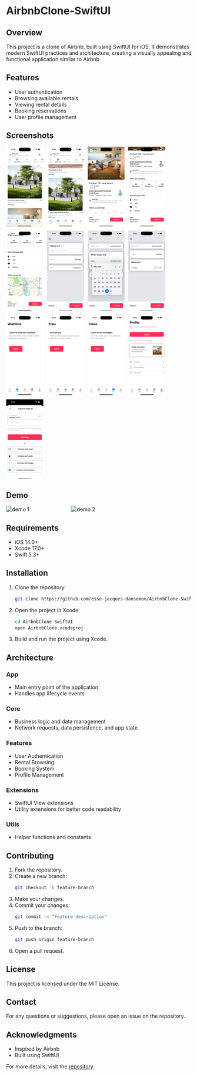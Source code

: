 # AirbnbClone-SwiftUI

## Overview
This project is a clone of Airbnb, built using SwiftUI for iOS. It demonstrates modern SwiftUI practices and architecture, creating a visually appealing and functional application similar to Airbnb.

## Features
- User authentication
- Browsing available rentals
- Viewing rental details
- Booking reservations
- User profile management


## Screenshots

<div style="display: flex; flex-direction: row; gap: 10px; flex-wrap: wrap;">
  <img src="docs/1.png" alt="Screen 1" width="20%" />
  <img src="docs/2.png" alt="Screen 2" width="20%" />
  <img src="docs/3.png" alt="Screen 3" width="20%" />
  <img src="docs/4.png" alt="Screen 4" width="20%" />
  <img src="docs/5.png" alt="Screen 5" width="20%" />
  <img src="docs/6.png" alt="Screen 6" width="20%" />
  <img src="docs/7.png" alt="Screen 7" width="20%" />
  <img src="docs/8.png" alt="Screen 8" width="20%" />
  <img src="docs/9.png" alt="Screen 9" width="20%" />
  <img src="docs/10.png" alt="Screen 10" width="20%" />
  <img src="docs/11.png" alt="Screen 11" width="20%" />
  <img src="docs/12.png" alt="Screen 12" width="20%" />
  <img src="docs/13.png" alt="Screen 13" width="20%" />
</div>

## Demo

<div style="display: flex; flex-direction: row; gap: 10px; flex-wrap: wrap;">
  <img src="docs/demo-1.gif" alt="demo 1" width="33%" />
  <img src="docs/demo-2.gif" alt="demo 2" width="33%" />
</div>


## Requirements
- iOS 14.0+
- Xcode 17.0+
- Swift 5.3+

## Installation
1. Clone the repository:
   ```sh
   git clone https://github.com/esse-jacques-dansomon/AirbnbClone-SwiftUI.git
   ```
2. Open the project in Xcode:
   ```sh
   cd AirbnbClone-SwiftUI
   open AirbnbClone.xcodeproj
   ```
3. Build and run the project using Xcode.

## Architecture

### App
- Main entry point of the application
- Handles app lifecycle events

### Core
- Business logic and data management
- Network requests, data persistence, and app state

### Features
- User Authentication
- Rental Browsing
- Booking System
- Profile Management

### Extensions
- SwiftUI View extensions
- Utility extensions for better code readability

### Utils
- Helper functions and constants


## Contributing
1. Fork the repository.
2. Create a new branch:
   ```sh
   git checkout -b feature-branch
   ```
3. Make your changes.
4. Commit your changes:
   ```sh
   git commit -m "Feature description"
   ```
5. Push to the branch:
   ```sh
   git push origin feature-branch
   ```
6. Open a pull request.

## License
This project is licensed under the MIT License.

## Contact
For any questions or suggestions, please open an issue on the repository.

## Acknowledgments
- Inspired by Airbnb
- Built using SwiftUI

For more details, visit the [repository](https://github.com/esse-jacques-dansomon/AirbnbClone-SwiftUI).
